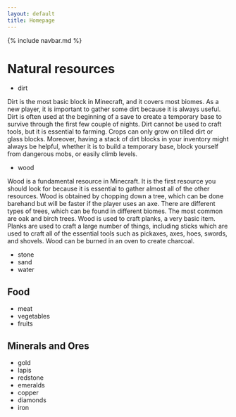 ```yaml
---
layout: default
title: Homepage
---
```


{% include navbar.md %}

# Natural resources
- dirt

Dirt is the most basic block in Minecraft, and it covers most biomes. As a new player, it is important to gather some dirt because it is always useful.
Dirt is often used at the beginning of a save to create a temporary base to survive through the first few couple of nights.
Dirt cannot be used to craft tools, but it is essential to farming. Crops can only grow on tilled dirt or glass blocks.
Moreover, having a stack of dirt blocks in your inventory might always be helpful, whether it is to build a temporary base, block yourself from dangerous mobs, or easily climb levels.
  
- wood

Wood is a fundamental resource in Minecraft. It is the first resource you should look for because it is essential to gather almost all of the other resources.
Wood is obtained by chopping down a tree, which can be done barehand but will be faster if the player uses an axe.
There are different types of trees, which can be found in different biomes. The most common are oak and birch trees.
Wood is used to craft planks, a very basic item. Planks are used to craft a large number of things, including sticks which are used to craft all of the essential tools such as pickaxes, axes, hoes, swords, and shovels.
Wood can be burned in an oven to create charcoal.
  
- stone
- sand
- water


## Food
- meat
- vegetables
- fruits

## Minerals and Ores
- gold
- lapis
- redstone
- emeralds
- copper
- diamonds
- iron
